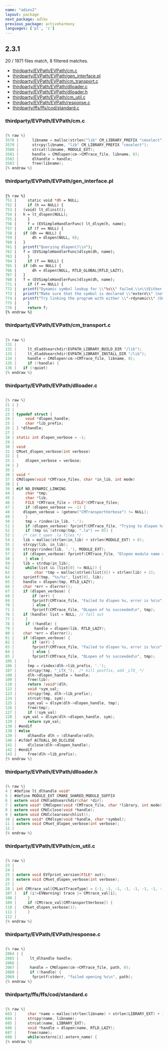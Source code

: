 ```yaml
---
name: "adios2"
layout: package
next_package: adlbx
previous_package: activeharmony
languages: ['pl', 'c']
---
```

## 2.3.1
20 / 1971 files match, 8 filtered matches.

 - [thirdparty/EVPath/EVPath/cm.c](#thirdpartyevpathevpathcmc)
 - [thirdparty/EVPath/EVPath/gen_interface.pl](#thirdpartyevpathevpathgen_interfacepl)
 - [thirdparty/EVPath/EVPath/cm_transport.c](#thirdpartyevpathevpathcm_transportc)
 - [thirdparty/EVPath/EVPath/dlloader.c](#thirdpartyevpathevpathdlloaderc)
 - [thirdparty/EVPath/EVPath/dlloader.h](#thirdpartyevpathevpathdlloaderh)
 - [thirdparty/EVPath/EVPath/cm_util.c](#thirdpartyevpathevpathcm_utilc)
 - [thirdparty/EVPath/EVPath/response.c](#thirdpartyevpathevpathresponsec)
 - [thirdparty/ffs/ffs/cod/standard.c](#thirdpartyffsffscodstandardc)

### thirdparty/EVPath/EVPath/cm.c

```c

{% raw %}
3578 |      libname = malloc(strlen("lib" CM_LIBRARY_PREFIX "cmselect") + strlen(MODULE_EXT) + 1);
3579 |      strcpy(libname, "lib" CM_LIBRARY_PREFIX "cmselect");
3580 |      strcat(libname, MODULE_EXT);
3581 |      handle = CMdlopen(cm->CMTrace_file, libname, 0);
3582 |      dlhandle = handle;
3583 |      free(libname);
{% endraw %}

```
### thirdparty/EVPath/EVPath/gen_interface.pl

```pl

{% raw %}
751 |     static void *dh = NULL;
752 |     if (h == NULL) {
753 | 	(void) lt_dlinit();
754 | 	h = lt_dlopen(NULL);
755 |     }
756 |     f = (EVSimpleHandlerFunc) lt_dlsym(h, name);
757 |     if (f == NULL) {
758 | 	if (dh == NULL) {
759 | 	    dh = dlopen(NULL, 0);
760 | 	}
761 | 	printf("Querying dlopen()\\n");
762 | 	f = (EVSimpleHandlerFunc)dlsym(dh, name);
763 |     }
764 |     if (f == NULL) {
765 | 	if (dh == NULL) {
766 | 	    dh = dlopen(NULL, RTLD_GLOBAL|RTLD_LAZY);
767 | 	}
768 | 	f = (EVSimpleHandlerFunc)dlsym(dh, name);
771 |     if (f == NULL) {
772 | 	printf("Dynamic symbol lookup for \\"%s\\" failed.\\n\\tEither the symbol is invalid, or symbol lookup is not enabled.\\n", name);
773 | 	printf("Make sure that the symbol is declared \\"extern\\" (not \\"static\\")\\n");
774 | 	printf("Try linking the program with either \\"-rdynamic\\" (GCC) or \\"-dlopen self\\" (libtool)\\n");
775 |     }
776 |     return f;
{% endraw %}

```
### thirdparty/EVPath/EVPath/cm_transport.c

```c

{% raw %}
131 | 
132 |     lt_dladdsearchdir(EVPATH_LIBRARY_BUILD_DIR "/lib");
133 |     lt_dladdsearchdir(EVPATH_LIBRARY_INSTALL_DIR "/lib");
134 |     handle = CMdlopen(cm->CMTrace_file, libname, 0);
135 |     if (!handle) {
136 | 	if (!quiet)
{% endraw %}

```
### thirdparty/EVPath/EVPath/dlloader.c

```c

{% raw %}
21 | }
22 | 
23 | typedef struct {
24 |     void *dlopen_handle;
25 |     char *lib_prefix;
26 | } *dlhandle;
27 | 
28 | static int dlopen_verbose = -1;
29 | 
30 | void
31 | CMset_dlopen_verbose(int verbose)
32 | {
33 |     dlopen_verbose = verbose;
34 | }
35 | 
36 | void *
37 | CMdlopen(void *CMTrace_filev, char *in_lib, int mode)
38 | {
39 | #if NO_DYNAMIC_LINKING
44 |     char *tmp;
45 |     char *lib;
46 |     FILE *CMTrace_file = (FILE*)CMTrace_filev;
47 |     if (dlopen_verbose == -1) {
48 | 	dlopen_verbose = (getenv("CMTransportVerbose") != NULL);
49 |     }
50 |     tmp = rindex(in_lib, '.');
51 |     if (dlopen_verbose) fprintf(CMTrace_file, "Trying to dlopen %s\n", in_lib);
52 |     if (tmp && (strcmp(tmp, ".la") == 0)) {
53 | 	/* can't open .la files */
54 | 	lib = malloc(strlen(in_lib) + strlen(MODULE_EXT) + 8);
55 | 	strcpy(lib, in_lib);
56 | 	strcpy(rindex(lib, '.'), MODULE_EXT);
57 | 	if (dlopen_verbose) fprintf(CMTrace_file, "Dlopen module name replaced, now %s\n", lib);
58 |     } else {
59 | 	lib = strdup(in_lib);
62 |     while(list && (list[0] != NULL)) {
63 |         char *tmp = malloc(strlen(list[0]) + strlen(lib) + 2);
64 | 	sprintf(tmp, "%s/%s", list[0], lib);
65 | 	handle = dlopen(tmp, RTLD_LAZY);
66 | 	char *err = dlerror();
67 | 	if (dlopen_verbose) {
68 | 	    if (err) {
69 | 		fprintf(CMTrace_file, "Failed to dlopen %s, error is %s\n", tmp, err);
70 | 	    } else {
71 | 		fprintf(CMTrace_file, "DLopen of %s succeeded\n", tmp);
76 | 	if (handle) list = NULL; // fall out
77 |     }
78 |     if (!handle) {
79 |         handle = dlopen(lib, RTLD_LAZY);
80 | 	char *err = dlerror();
81 | 	if (dlopen_verbose) {
82 | 	    if (err) {
83 | 		fprintf(CMTrace_file, "Failed to dlopen %s, error is %s\n", tmp, err);
84 | 	    } else {
85 | 		fprintf(CMTrace_file, "DLopen of %s succeeded\n", tmp);
105 |     }
106 |     tmp = rindex(dlh->lib_prefix, '.');
107 |     strcpy(tmp, "_LTX_");  /* kill postfix, add _LTX_ */
108 |     dlh->dlopen_handle = handle;
109 |     free(lib);
110 |     return (void*)dlh;
122 |     void *sym_val;
123 |     strcpy(tmp, dlh->lib_prefix);
124 |     strcat(tmp, sym);
125 |     sym_val = dlsym(dlh->dlopen_handle, tmp);
126 |     free(tmp);
127 |     if (!sym_val) 
128 | 	sym_val = dlsym(dlh->dlopen_handle, sym);
129 |     return sym_val;
130 | #endif
138 | #else
139 |     dlhandle dlh = (dlhandle)vdlh;
140 | #ifdef ACTUALL_DO_DLCLOSE
141 |     dlclose(dlh->dlopen_handle);
142 | #endif
143 |     free(dlh->lib_prefix);
{% endraw %}

```
### thirdparty/EVPath/EVPath/dlloader.h

```c

{% raw %}
4 | #define lt_dlhandle void*
5 | #define MODULE_EXT CMAKE_SHARED_MODULE_SUFFIX
6 | extern void CMdladdsearchdir(char *dir);
7 | extern void* CMdlopen(void *CMTrace_file, char *library, int mode);
8 | extern void CMdlclose(void *handle);
9 | extern void CMdlclearsearchlist();
10 | extern void* CMdlsym(void *handle, char *symbol);
11 | extern void CMset_dlopen_verbose(int verbose);
12 | 
{% endraw %}

```
### thirdparty/EVPath/EVPath/cm_util.c

```c

{% raw %}
23 | 
24 | 
25 | extern void EVfprint_version(FILE* out);
26 | extern void CMset_dlopen_verbose(int verbose);
27 | 
28 | int CMtrace_val[CMLastTraceType] = {-1, -1, -1, -1, -1, -1, -1, -1, -1, -1, -1};
107 | 	if (i!=EVWarning) trace |= CMtrace_val[i];
108 |     }
109 |     if (CMtrace_val[CMTransportVerbose]) {
110 | 	CMset_dlopen_verbose(1);
111 |     }
112 | 
{% endraw %}

```
### thirdparty/EVPath/EVPath/response.c

```c

{% raw %}
2064 | {
2065 |     lt_dlhandle handle;
2066 | 
2067 |     handle = CMdlopen(cm->CMTrace_file, path, 0);
2068 |     if (!handle) {
2069 |     	fprintf(stderr, "failed opening %s\n", path);
{% endraw %}

```
### thirdparty/ffs/ffs/cod/standard.c

```c

{% raw %}
683 |     char *name = malloc(strlen(libname) + strlen(LIBRARY_EXT) + 1);
684 |     strcpy(name, libname);
685 |     strcat(name, LIBRARY_EXT);
686 |     void *handle = dlopen(name, RTLD_LAZY);
687 |     free(name);
688 |     while(externs[i].extern_name) {
{% endraw %}

```